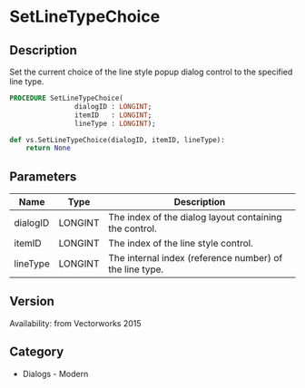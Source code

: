 # SetLineTypeChoice

## Description
Set the current choice of the line style popup dialog control to the specified line type.

```pascal
PROCEDURE SetLineTypeChoice(
				dialogID : LONGINT;
				itemID   : LONGINT;
				lineType : LONGINT);
```

```python
def vs.SetLineTypeChoice(dialogID, itemID, lineType):
    return None
```

## Parameters
|Name|Type|Description|
|---|---|---|
|dialogID|LONGINT|The index of the dialog layout containing the control.|
|itemID|LONGINT|The index of the line style control.|
|lineType|LONGINT|The internal index (reference number) of the line type.|

## Version
Availability: from Vectorworks 2015

## Category
* Dialogs - Modern

